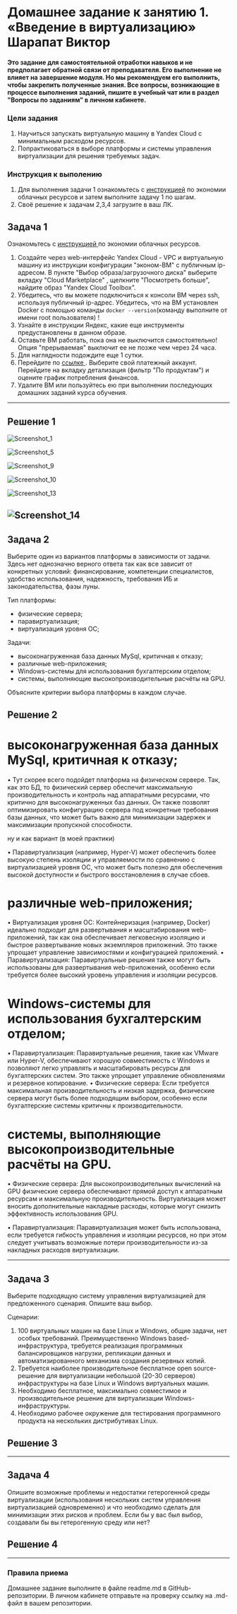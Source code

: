 
# Домашнее задание к занятию 1.  «Введение в виртуализацию» Шарапат Виктор

#### Это задание для самостоятельной отработки навыков и не предполагает обратной связи от преподавателя. Его выполнение не влияет на завершение модуля. Но мы рекомендуем его выполнить, чтобы закрепить полученные знания.  Все вопросы, возникающие в процессе выполнения заданий, пишите в учебный чат или в раздел "Вопросы по заданиям" в личном кабинете.

### Цели задания
1. Научиться запускать виртуальную машину в Yandex Cloud с минимальным расходом ресурсов.
2. Попрактиковаться в выборе платформы  и системы управления виртуализации для решения требуемых задач.

### Инструкция к выполению

1. Для выполнения задачи 1 ознакомьтесь с [инструкцией](https://github.com/netology-code/devops-materials/blob/master/cloudwork.MD) по экономии облачных ресурсов и затем выполните задачу 1 по шагам.
2. Своё решение к задачам 2,3,4 загрузите  в ваш ЛК.
   
## Задача 1

Ознакомьтесь с [инструкцией ](https://github.com/netology-code/devops-materials/blob/master/cloudwork.MD) по экономии облачных ресурсов.


1. Создайте через web-интерфейс Yandex Cloud - VPC и виртуальную машину из инструкции конфигурации "эконом-ВМ" с публичным ip-адресом. В пункте "Выбор образа/загрузочного диска" выберите вкладку "Cloud Marketplace" , щелкните "Посмотреть больше", найдите образ "Yandex Cloud Toolbox".
2. Убедитесь, что вы можете подключиться к консоли ВМ через ssh, используя публичный ip-адрес. Убедитесь, что на ВМ установлен Docker с помощью команды ```docker --version```(команду выполните от имени root пользователя) !
3. Узнайте в инструкции Яндекс, какие еще инструменты предустановлены в данном образе.
4. Оставьте ВМ работать, пока она не выключится самостоятельно! Опция "прерываемая" выключит ее не позже чем через 24 часа. 
5. Для наглядности подождите еще 1 сутки.
6. Перейдите по [ссылке ](https://console.cloud.yandex.ru/billing?section=accounts). Выберите свой платежный аккаунт. Перейдите на вкладку детализация (фильтр "По продуктам") и оцените график потребления финансов.
7. Удалите ВМ или пользуйтесь ею при выполнении последующих домашних заданий курса обучения.

---
## Решение 1
![Screenshot_1](https://github.com/sharvik22/05-virt-01-basics/assets/136818757/dd6da359-2c7c-490d-b17c-3f7e9d605009)

![Screenshot_5](https://github.com/sharvik22/05-virt-01-basics/assets/136818757/4c2bf16d-655b-46f0-832d-4d5cb4589b8c)

![Screenshot_9](https://github.com/sharvik22/05-virt-01-basics/assets/136818757/02f652d8-195c-4fd8-aba9-03d633fa7506)

![Screenshot_10](https://github.com/sharvik22/05-virt-01-basics/assets/136818757/3a46fa0e-5b91-40dd-ae41-f861b4a1899f)

![Screenshot_13](https://github.com/sharvik22/05-virt-01-basics/assets/136818757/9a83b2b9-c534-4681-823f-67a591ff8449)

![Screenshot_14](https://github.com/sharvik22/05-virt-01-basics/assets/136818757/de51c1c8-f1f2-4034-8df6-3480a67f623a)
---

## Задача 2

Выберите один из вариантов платформы в зависимости от задачи. Здесь нет однозначно верного ответа так как все зависит от конкретных условий: финансирование, компетенции специалистов, удобство использования, надежность, требования ИБ и законодательства, фазы луны.

Тип платформы:

- физические сервера;
- паравиртуализация;
- виртуализация уровня ОС;

Задачи:

- высоконагруженная база данных MySql, критичная к отказу;
- различные web-приложения;
- Windows-системы для использования бухгалтерским отделом;
- системы, выполняющие высокопроизводительные расчёты на GPU.

Объясните критерии выбора платформы в каждом случае.

## Решение 2

# высоконагруженная база данных MySql, критичная к отказу;

•	Тут скорее всего подойдет платформа на физическом сервере. Так, как это БД, то физический сервер обеспечит максимальную производительность и контроль над аппаратными ресурсами, что критично для высоконагруженных баз данных.
   Он также позволят оптимизировать конфигурацию сервера под конкретные требования базы данных, что может быть важно для минимизации задержек и максимизации пропускной способности.

ну и как вариант (в моей практики)

• Паравиртуализация (например, Hyper-V) может обеспечить более высокую степень изоляции и управляемости по сравнению с виртуализацией уровня ОС, что может быть полезно для обеспечения высокой доступности и быстрого восстановления в случае сбоев.

# различные web-приложения;

•	Виртуализация уровня ОС: Контейнеризация (например, Docker) идеально подходит для развертывания и масштабирования web-приложений, так как она обеспечивает легковесную изоляцию и быстрое развертывание новых экземпляров приложений. 
   Это также упрощает управление зависимостями и конфигурацией приложений.
•	Паравиртуализация: Паравиртуальные решения также могут быть использованы для развертывания web-приложений, особенно если требуется более высокий уровень управления и изоляции ресурсов.

 
 # Windows-системы для использования бухгалтерским отделом;
   
• Паравиртуализация: Паравиртуальные решения, такие как VMware или Hyper-V, обеспечивают хорошую совместимость с Windows и позволяют легко управлять и масштабировать ресурсы для бухгалтерских систем.
   Это также упрощает управление обновлениями и резервное копирование.
• Физические сервера: Если требуется максимальная производительность и низкая задержка, физические сервера могут быть более подходящим выбором, особенно если бухгалтерские системы критичны к производительности.

  
# системы, выполняющие высокопроизводительные расчёты на GPU.

• Физические сервера: Для высокопроизводительных вычислений на GPU физические сервера обеспечивают прямой доступ к аппаратным ресурсам и максимальную производительность.
  Виртуализация может вносить дополнительные накладные расходы, которые могут снизить эффективность использования GPU.

• Паравиртуализация: Паравиртуализация может быть использована, если требуется гибкость управления и изоляции ресурсов, но при этом следует учитывать возможные потери производительности из-за накладных расходов виртуализации.

---

## Задача 3

Выберите подходящую систему управления виртуализацией для предложенного сценария. Опишите ваш выбор.

Сценарии:

1. 100 виртуальных машин на базе Linux и Windows, общие задачи, нет особых требований. Преимущественно Windows based-инфраструктура, требуется реализация программных балансировщиков нагрузки, репликации данных и автоматизированного механизма создания резервных копий.
2. Требуется наиболее производительное бесплатное open source-решение для виртуализации небольшой (20-30 серверов) инфраструктуры на базе Linux и Windows виртуальных машин.
3. Необходимо бесплатное, максимально совместимое и производительное решение для виртуализации Windows-инфраструктуры.
4. Необходимо рабочее окружение для тестирования программного продукта на нескольких дистрибутивах Linux.

## Решение 3

---
## Задача 4

Опишите возможные проблемы и недостатки гетерогенной среды виртуализации (использования нескольких систем управления виртуализацией одновременно) и что необходимо сделать для минимизации этих рисков и проблем. Если бы у вас был выбор, создавали бы вы гетерогенную среду или нет?

## Решение 4

---
### Правила приема

Домашнее задание выполните в файле readme.md в GitHub-репозитории. В личном кабинете отправьте на проверку ссылку на .md-файл в вашем репозитории.
